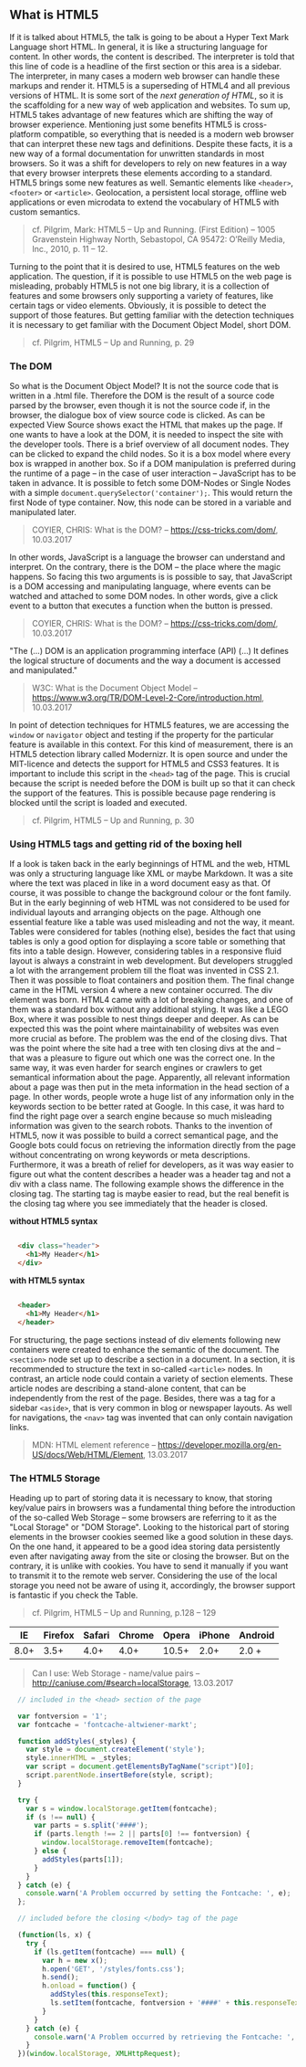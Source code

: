 ## What is HTML5

If it is talked about HTML5, the talk is going to be about a Hyper Text Mark Language short HTML. In general, it is like a structuring language for content. In other words, the content is described. The interpreter is told that this line of code is a headline of the first section or this area is a sidebar. The interpreter, in many cases a modern web browser can handle these markups and render it. HTML5 is a superseding of HTML4 and all previous versions of HTML. It is some sort of the *next generation of HTML*, so it is the scaffolding for a new way of web application and websites. To sum up, HTML5 takes advantage of new features which are shifting the way of browser experience. Mentioning just some benefits HTML5 is cross-platform compatible, so everything that is needed is a modern web browser that can interpret these new tags and definitions. Despite these facts, it is a new way of a formal documentation for unwritten standards in most browsers. So it was a shift for developers to rely on new features in a way that every browser interprets these elements according to a standard. HTML5 brings some new features as well. Semantic elements like `<header>`, `<footer>` or `<article>`. Geolocation, a persistent local storage, offline web applications or even microdata to extend the vocabulary of HTML5 with custom semantics.
> cf. Pilgrim, Mark: HTML5 – Up and Running. (First Edition) – 1005 Gravenstein Highway North, Sebastopol, CA 95472: O’Reilly Media, Inc., 2010, p. 11 – 12.

Turning to the point that it is desired to use, HTML5 features on the web application. The question, if it is possible to use HTML5 on the web page is misleading, probably HTML5 is not one big library, it is a collection of features and some browsers only supporting a variety of features, like certain tags or video elements. Obviously, it is possible to detect the support of those features. But getting familiar with the detection techniques it is necessary to get familiar with the Document Object Model, short DOM.
> cf. Pilgrim, HTML5 – Up and Running, p. 29

### The DOM

So what is the Document Object Model? It is not the source code that is written in a .html file. Therefore the DOM is the result of a source code parsed by the browser, even though it is not the source code if, in the browser, the dialogue box of view source code is clicked. As can be expected View Source shows exact the HTML that makes up the page. If one wants to have a look at the DOM, it is needed to inspect the site with the developer tools. There is a brief overview of all document nodes. They can be clicked to expand the child nodes. So it is a box model where every box is wrapped in another box. So if a DOM manipulation is preferred during the runtime of a page – in the case of user interaction – JavaScript has to be taken in advance. It is possible to fetch some DOM-Nodes or Single Nodes with a simple `document.querySelector('container');`. This would return the first Node of type container. Now, this node can be stored in a variable and manipulated later.
> COYIER, CHRIS: What is the DOM? – https://css-tricks.com/dom/, 10.03.2017

In other words, JavaScript is a language the browser can understand and interpret. On the contrary, there is the DOM – the place where the magic happens. So facing this two arguments is is possible to say, that JavaScript is a DOM accessing and manipulating language, where events can be watched and attached to some DOM nodes. In other words, give a click event to a button that executes a function when the button is pressed.
> COYIER, CHRIS: What is the DOM? – https://css-tricks.com/dom/, 10.03.2017

"The (…) DOM is an application programming interface (API) (…) It defines the logical structure of documents and the way a document is accessed and manipulated."
> W3C: What is the Document Object Model – https://www.w3.org/TR/DOM-Level-2-Core/introduction.html, 10.03.2017

In point of detection techniques for HTML5 features, we are accessing the `window` or `navigator` object and testing if the property for the particular feature is available in this context. For this kind of measurement, there is an HTML5 detection library called Modernizr. It is open source and under the MIT-licence and detects the support for HTML5 and CSS3 features. It is important to include this script in the `<head>` tag of the page. This is crucial because the script is needed before the DOM is built up so that it can check the support of the features. This is possible because page rendering is blocked until the script is loaded and executed.
> cf. Pilgrim, HTML5 – Up and Running, p. 30


### Using HTML5 tags and getting rid of the boxing hell

If a look is taken back in the early beginnings of HTML and the web, HTML was only a structuring language like XML or maybe Markdown. It was a site where the text was placed in like in a word document easy as that. Of course, it was possible to change the background colour or the font family. But in the early beginning of web HTML was not considered to be used for individual layouts and arranging objects on the page. Although one essential feature like a table was used misleading and not the way, it meant. Tables were considered for tables (nothing else), besides the fact that using tables is only a good option for displaying a score table or something that fits into a table design. However, considering tables in a responsive fluid layout is always a constraint in web development. But developers struggled a lot with the arrangement problem till the float was invented in CSS 2.1. Then it was possible to float containers and position them. The final change came in the HTML version 4 where a new container occurred. The div element was born. HTML4 came with a lot of breaking changes, and one of them was a standard box without any additional styling. It was like a LEGO Box, where it was possible to nest things deeper and deeper. As can be expected this was the point where maintainability of websites was even more crucial as before. The problem was the end of the closing divs. That was the point where the site had a tree with ten closing divs at the and – that was a pleasure to figure out which one was the correct one. In the same way, it was even harder for search engines or crawlers to get semantical information about the page. Apparently, all relevant information about a page was then put in the meta information in the head section of a page. In other words, people wrote a huge list of any information only in the keywords section to be better rated at Google. In this case, it was hard to find the right page over a search engine because so much misleading information was given to the search robots. Thanks to the invention of HTML5, now it was possible to build a correct semantical page, and the Google bots could focus on retrieving the information directly from the page without concentrating on wrong keywords or meta descriptions. Furthermore, it was a breath of relief for developers, as it was way easier to figure out what the content describes a header was a header tag and not a div with a class name. The following example shows the difference in the closing tag. The starting tag is maybe easier to read, but the real benefit is the closing tag where you see immediately that the header is closed.

**without HTML5 syntax**

``` html

  <div class="header">
    <h1>My Header</h1>
  </div>

``` 

**with HTML5 syntax**

``` html

  <header>
    <h1>My Header</h1>
  </header>

``` 

For structuring, the page sections instead of div elements following new containers were created to enhance the semantic of the document. The `<section>` node set up to describe a section in a document. In a section, it is recommended to structure the text in so-called `<article>` nodes. In contrast, an article node could contain a variety of section elements. These article nodes are describing a stand-alone content, that can be independently from the rest of the page.  Besides, there was a tag for a sidebar `<aside>`, that is very common in blog or newspaper layouts. As well for navigations, the `<nav>` tag was invented that can only contain navigation links.
> MDN: HTML element reference – https://developer.mozilla.org/en-US/docs/Web/HTML/Element, 13.03.2017

### The HTML5 Storage

Heading up to part of storing data it is necessary to know, that storing key/value pairs in browsers was a fundamental thing before the introduction of the so-called Web Storage – some browsers are referring to it as the "Local Storage" or "DOM Storage". Looking to the historical part of storing elements in the browser cookies seemed like a good solution in these days. On the one hand, it appeared to be a good idea storing data persistently even after navigating away from the site or closing the browser. But on the contrary, it is unlike with cookies. You have to send it manually if you want to transmit it to the remote web server.
Considering the use of the local storage you need not be aware of using it, accordingly, the browser support is fantastic if you check the Table.
> cf. Pilgrim, HTML5 – Up and Running, p.128 – 129

| IE   | Firefox | Safari | Chrome | Opera | iPhone | Android |
| ---- | ------- | ------ | ------ | ----- | ------ | ------- |
| 8.0+ | 3.5+    | 4.0+   | 4.0+   | 10.5+ | 2.0+   | 2.0 +   |
> Can I use: Web Storage - name/value pairs – http://caniuse.com/#search=localStorage, 13.03.2017

```javascript
  // included in the <head> section of the page

  var fontversion = '1';
  var fontcache = 'fontcache-altwiener-markt';

  function addStyles(_styles) {
    var style = document.createElement('style');
    style.innerHTML = _styles;
    var script = document.getElementsByTagName("script")[0];
    script.parentNode.insertBefore(style, script);
  }

  try {
    var s = window.localStorage.getItem(fontcache);
    if (s !== null) {
      var parts = s.split('####');
      if (parts.length !== 2 || parts[0] !== fontversion) {
        window.localStorage.removeItem(fontcache);
      } else {
        addStyles(parts[1]);
      }
    }
  } catch (e) {
    console.warn('A Problem occurred by setting the Fontcache: ', e);
  };
```


```javascript
  // included before the closing </body> tag of the page

  (function(ls, x) {
    try {
      if (ls.getItem(fontcache) === null) {
        var h = new x();
        h.open('GET', '/styles/fonts.css');
        h.send();
        h.onload = function() {
          addStyles(this.responseText);
          ls.setItem(fontcache, fontversion + '####' + this.responseText);
        }
      }
    } catch (e) {
      console.warn('A Problem occurred by retrieving the Fontcache: ', e);
    }
  })(window.localStorage, XMLHttpRequest);
  ```
